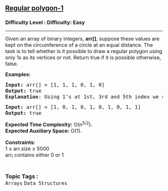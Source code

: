<h2><a href="https://www.geeksforgeeks.org/problems/regular-polygon-12611/1?page=3&category=Arrays&status=unsolved,attempted&sortBy=accuracy">Regular polygon-1</a></h2><h3>Difficulty Level : Difficulty: Easy</h3><hr><div class="problems_problem_content__Xm_eO"><p><span style="font-size: 12pt;">Given an array of binary integers, <strong>arr[]</strong>, suppose these values are kept on the circumference of a circle at an equal distance. The task is to tell whether is it possible to draw a regular polygon using only 1s as its vertices or not. Return true if it is possible otherwise, false.<br></span></p>
<p><span style="font-size: 12pt;"><strong>Examples:</strong></span></p>
<pre><span style="font-size: 12pt;"><strong>Input: </strong>arr[] = [1, 1, 1, 0, 1, 0]
<strong>Output:</strong> true
<strong>Explanation</strong>: Using 1's at 1st, 3rd and 5th index we can make a triangle.
</span></pre>
<pre><span style="font-size: 12pt;"><strong>Input: </strong>arr[] = [1, 0, 1, 0, 1, 0, 1, 0, 1, 1]
<strong>Output:</strong> true
</span></pre>
<p><span style="font-size: 12pt;"><strong>Expected Time Complexity:</strong> O(n<sup>5</sup><sup>/2</sup>).<br><strong>Expected Auxiliary Space:</strong>&nbsp;O(1).</span><br><br><span style="font-size: 12pt;"><strong>Constraints:</strong><br>1 ≤ arr.size ≤ 5000<br>arr<sub>i</sub> contains either 0 or 1</span></p></div><br><p><span style=font-size:18px><strong>Topic Tags : </strong><br><code>Arrays</code>&nbsp;<code>Data Structures</code>&nbsp;